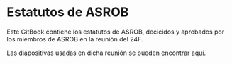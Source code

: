 Estatutos de ASROB
=======

Este GitBook contiene los estatutos de ASROB, decicidos y aprobados por los miembros de ASROB en la reunión del 24F.

Las diapositivas usadas en dicha reunión se pueden encontrar [aquí](https://docs.google.com/presentation/d/1guBVqWfZtyyhodnkLDDtnU3P8fATtuDQLOMZ5Rvghn0/pub?start=false&loop=false&delayms=3000).